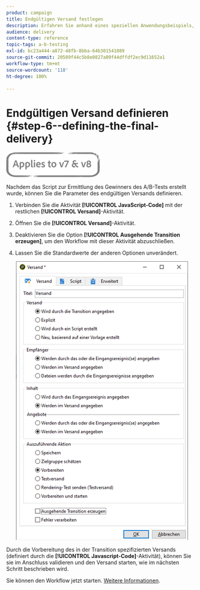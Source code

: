 ```yaml
---
product: campaign
title: Endgültigen Versand festlegen
description: Erfahren Sie anhand eines speziellen Anwendungsbeispiels, wie Sie A/B-Tests durchführen.
audience: delivery
content-type: reference
topic-tags: a-b-testing
exl-id: bc23a444-a872-48fb-8bba-64b301541089
source-git-commit: 20509f44c5b8e0827a09f44dffdf2ec9d11652a1
workflow-type: tm+mt
source-wordcount: '118'
ht-degree: 100%

---
```


# Endgültigen Versand definieren {#step-6--defining-the-final-delivery}

![](../../assets/common.svg)

Nachdem das Script zur Ermittlung des Gewinners des A/B-Tests erstellt wurde, können Sie die Parameter des endgültigen Versands definieren.

1. Verbinden Sie die Aktivität **[!UICONTROL JavaScript-Code]** mit der restlichen **[!UICONTROL Versand]**-Aktivität.
1. Öffnen Sie die **[!UICONTROL Versand]**-Aktivität.
1. Deaktivieren Sie die Option **[!UICONTROL Ausgehende Transition erzeugen]**, um den Workflow mit dieser Aktivität abzuschließen.
1. Lassen Sie die Standardwerte der anderen Optionen unverändert.

   ![](assets/ab_test_final_delivery.png)

Durch die Vorbereitung des in der Transition spezifizierten Versands (definiert durch die **[!UICONTROL Javascript-Code]**-Aktivität), können Sie sie im Anschluss validieren und den Versand starten, wie im nächsten Schritt beschrieben wird.

Sie können den Workflow jetzt starten. [Weitere Informationen](a-b-testing-uc-start-workflow.md).

